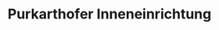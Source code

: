 ---
title: "Purkarthofer Inneneinrichtung"
url: /graz/purkarthofer-inneneinrichtung/
shop: Möbel
---